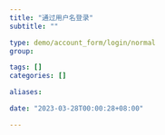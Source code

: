 ```yaml
---
title: "通过用户名登录"
subtitle: ""

type: demo/account_form/login/normal
group:

tags: []
categories: []

aliases:

date: "2023-03-28T00:00:28+08:00"

---
```


